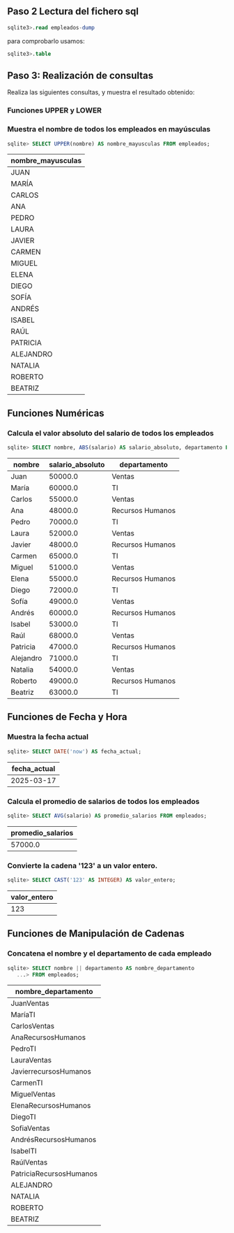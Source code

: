 ## Paso 2 Lectura del fichero sql
```sql
sqlite3>.read empleados-dump
```
para comprobarlo usamos:
```sql
sqlite3>.table
```
## Paso 3: Realización de consultas
Realiza las siguientes consultas, y muestra el resultado obtenido:

### Funciones UPPER y LOWER

### Muestra el nombre de todos los empleados en mayúsculas
```sql
sqlite> SELECT UPPER(nombre) AS nombre_mayusculas FROM empleados;
```

| nombre_mayusculas |
|-------------------|
| JUAN              |
| MARÍA             |
| CARLOS            |
| ANA               |
| PEDRO             |
| LAURA             |
| JAVIER            |
| CARMEN            |
| MIGUEL            |
| ELENA             |
| DIEGO             |
| SOFÍA             |
| ANDRÉS            |
| ISABEL            |
| RAÚL              |
| PATRICIA          |
| ALEJANDRO         |
| NATALIA           |
| ROBERTO           |
| BEATRIZ           |

## Funciones Numéricas

### Calcula el valor absoluto del salario de todos los empleados
```sql
sqlite> SELECT nombre, ABS(salario) AS salario_absoluto, departamento FROM empleados;
```

| nombre   | salario_absoluto | departamento        |
|----------|------------------|----------------------|
| Juan     | 50000.0          | Ventas              |
| María   | 60000.0          | TI                  |
| Carlos   | 55000.0          | Ventas              |
| Ana      | 48000.0          | Recursos Humanos    |
| Pedro    | 70000.0          | TI                  |
| Laura    | 52000.0          | Ventas              |
| Javier   | 48000.0          | Recursos Humanos    |
| Carmen   | 65000.0          | TI                  |
| Miguel   | 51000.0          | Ventas              |
| Elena    | 55000.0          | Recursos Humanos    |
| Diego    | 72000.0          | TI                  |
| Sofía   | 49000.0          | Ventas              |
| Andrés   | 60000.0          | Recursos Humanos    |
| Isabel   | 53000.0          | TI                  |
| Raúl     | 68000.0          | Ventas              |
| Patricia | 47000.0          | Recursos Humanos    |
| Alejandro| 71000.0          | TI                  |
| Natalia  | 54000.0          | Ventas              |
| Roberto  | 49000.0          | Recursos Humanos    |
| Beatriz  | 63000.0          | TI                  |
## Funciones de Fecha y Hora

### Muestra la fecha actual
```sql
sqlite> SELECT DATE('now') AS fecha_actual;
```

| fecha_actual |
|--------------|
| 2025-03-17   |

### Calcula el promedio de salarios de todos los empleados
```sql
sqlite> SELECT AVG(salario) AS promedio_salarios FROM empleados;
```

| promedio_salarios |
|-------------------|
| 57000.0          |

### Convierte la cadena '123' a un valor entero.
```sql
sqlite> SELECT CAST('123' AS INTEGER) AS valor_entero;
```

| valor_entero |
|--------------|
| 123          |


## Funciones de Manipulación de Cadenas
### Concatena el nombre y el departamento de cada empleado
```sql
sqlite> SELECT nombre || departamento AS nombre_departamento
   ...> FROM empleados;

```

| nombre_departamento |
|---------------------|
| JuanVentas              |
| MaríaTI             |
| CarlosVentas           |
| AnaRecursosHumanos               |
| PedroTI             |
| LauraVentas             |
| JavierrecursosHumanos            |
| CarmenTI            |
| MiguelVentas            |
| ElenaRecursosHumanos             |
| DiegoTI             |
| SofiaVentas             |
| AndrésRecursosHumanos            |
| IsabelTI            |
| RaúlVentas          |
| PatriciaRecursosHumanos          |
| ALEJANDRO         |
| NATALIA           |
| ROBERTO           |
| BEATRIZ           |